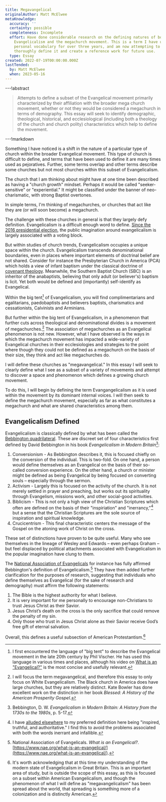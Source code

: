 ```yaml
---
title: Megavangelical
originalAuthor: Matt McElwee
metaKnowledge:
  accuracy: ''
  certainty: possible
  completeness: Incomplete
  effort: Have done considerable research on the defining natures of both
    Evangelicalism and the megachurch movement. This is a term I have used in my
    personal vocabulary for over three years, and am now attempting to
    thoroughly define it and create a reference work for future use.
  type: Essay
created: 2022-07-19T00:00:00.000Z
lastTended:
  by: Matt McElwee
  when: 2023-05-16
---
```


---!abstract

> Attempts to define a subset of the Evangelical movement primarily characterized by their affiliation with the broader mega church movement, whether or not they would be considered a megachurch in terms of demography. This essay will seek to identify demographic, theological, historical, and ecclesiological (including both a theology of the church and church polity) characteristics which help to define the movement.

---!markdown

Something I have noticed is a shift in the nature of a particular type of church within the broader Evangelical movement. This type of church is difficult to define, and terms that have been used to define it are many times used as pejoratives. Further, some terms overlap and other terms describe some churches but not most churches within this subset of Evangelicalism.

The church that I am thinking about might have at one time been described as having a "church growth" mindset. Perhaps it would be called "seeker-sensitive" or "experiential." It might be classified under the banner of neo-charismatic, with strong Baptist overtones.

In simple terms, I'm thinking of megachurches, or churches that act like they are (or will soon become) a megachurch.

The challenge with these churches in general is that they largely defy definition. Evangelicalism is a difficult enough word to define. [Since the 2016 presidential election](https://www.washingtonpost.com/news/acts-of-faith/wp/2016/11/09/exit-polls-show-white-evangelicals-voted-overwhelmingly-for-donald-trump/), the public imagination around evangelicalism is largely associated with a voting block.

But within studies of church trends, Evangelicalism occupies a unique space within the church. Evangelicalism transcends denominational boundaries, even in places where important elements of doctrinal belief are not shared. Consider for instance the Presbyterian Church in America (PCA) which holds a view of infant baptism under the classical doctrine of [covenant theology](!W). Meanwhile, the Southern Baptist Church (SBC) is an inheritor of the anabaptists, believing that only adult (or believer's) baptism is licit. Yet both would be defined and (importantly) self-identify as Evangelical.

Within the big tent[^big-tent] of Evangelicalism, you will find complimentarians and egalitarians, paedobaptists and believers baptists, charismatics and cessationists, Calvinists and Arminians.

But further within the big tent of Evangelicalism, in a phenomenon that further cuts across theological and denominational divides is a movement of megachurches.[^white-megachurch] The association of megachurches as an Evangelical phenomenon is not new. However, what I have observed is the ways in which the megachurch movement has impacted a wide-variety of Evangelical churches in their ecclesiologies and strategies to the point where though they could not be defined as a megachurch on the basis of their size, they think and act like megachurches do.

I will define these churches as "megavangelical." In this essay I will seek to clearly define what I see as a subset of a variety of movements and attempt to discover a space and phenomenon which defines a growing church movement.

To do this, I will begin by defining the term Evangangelicalism as it is used within the movement by its dominant internal voices. I will then seek to define the megachurch movement, especially as far as what constitutes a megachurch and what are shared characteristics among them.

## Evangelicalism Defined

Evangelicalism is classically defined by what has been called the [Bebbington quadrilateral](!W). These are discreet set of four characteristics first defined by David Bebbington in his book _Evangelicalism in Modern Britain_[^britain]:

1. Conversionism - As Bebbington describes it, this is focused chiefly on the conversion of the individual. This is two-fold. On one hand, a person would define themselves as an Evangelical on the basis of their so-called conversion experience. On the other hand, a church or minister might be defined as being Evangelical by being focused on converting souls – especially through the sermon.
2. Activism - Largely this is focused on the activity of the church. It is not merely settled in prayer and preaching, but works out its spirituality through Evangelism, missions work, and other social-good activities.
3. Biblicism - This is not only a high view of the Christian Scriptures which often are defined on the basis of their "inspiriation" and "inerrancy,"[^inerrancy] but a sense that the Christian Scriptures are the sole source of inspiration and spiritual knowledge.
4. Crucicentrism - This final characteristic centers the message of the Gospel on the atoning work of Christ on the cross.

These set of distinctions have proven to be quite useful. Many who see themselves in the lineage of Wesley and Edwards – even perhaps Graham – but feel displaced by political attachments associated with Evangelicalism in the popular imagination have clung to them.

The [National Association of Evangelicals](https://www.nae.org/) for instance has fully affirmed Bebbington's definition of Evangelicalism.[^nae] They have then added further clarification for the purposes of research, suggesting that individuals who define themselves as Evangelical (for the sake of research and demography) must affirm the following statements:

1. The Bible is the highest authority for what I believe.
2. It is very important for me personally to encourage non-Christians to trust Jesus Christ as their Savior.
3. Jesus Christ’s death on the cross is the only sacrifice that could remove the penalty of my sin.
4. Only those who trust in Jesus Christ alone as their Savior receive God’s free gift of eternal salvation.

Overall, this defines a useful subsection of American Protestantism.[^british]

[^inerrancy]: I have [alluded elsewhere](/bible/context#:~:text=inspired%2C%20truthful%2C%20and%20authoritative) to my preferred definition here being "inspired, truthful, and authoritative." I find this to avoid the problems associated with both the words inerrant and infallible.
[^britain]: Bebbington, D. W. _Evangelicalism in Modern Britain: A History from the 1730s to the 1980s_, p. 5-17.
[^nae]: National Association of Evangelicals. _What is an Evangelical?_. [https://www.nae.org/what-is-an-evangelical/](https://www.nae.org/what-is-an-evangelical/).
[^british]: It's worth acknowledging that at this time my understanding of the modern state of Evangelicalism in Great Britain. This is an important area of study, but is outside the scope of this essay, as this is focused on a subset within American Evangelicalism, and though the phenomenon of what I will define as "megavangelicalism" has been spread about the world, that spreading is something more of a colonization and is distinctly American.
[^big-tent]: I first encountered the language of "big tent" to describe the Evangelical movement in the late 20th century by Phil Vischer. He has used this language in various times and places, although his video on [What is an "Evangelical?"](https://www.youtube.com/watch?v=NiiRnO7UTTk) is the most concise and usefully relevant.
[^white-megachurch]: I will focus the term megavangelical, and therefore this essay to only focus on White Evangelicalism. The Black church in America does have large churches, but they are relatively distinct. Kate Bowler has done excellent work on the distinction in her book _Blessed: A History of the American Prosperity Gospel_.
